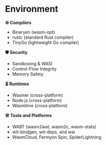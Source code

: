 <div class="h-full flex flex-col">

# Environment
  <div class="flex flex-1 flex-col mb-14">
    <div class="grid grid-rows-[50%_50%] gap-4 h-full">
      <!-- First Row -->
      <div>
        <div class="grid grid-cols-[50%_50%] gap-4">
          <!-- First col -->
          <div>
            <p><strong>⚙ Compilers</strong></p>
            <ul>
              <li>Binaryen (wasm-opt)</li>
              <li>rustc (standard Rust compiler)</li>
              <li>TinyGo (lightweight Go compiler)</li>
            </ul>
          </div>
          <!-- Second col -->
          <div>
            <p><strong>🛡️ Security</strong></p>
            <ul>
              <li>Sandboxing & WASI</li>
              <li>Control-Flow Integrity</li>
              <li>Memory Safety</li>
            </ul>
          </div>
        </div>
      </div>
      <!-- Second Row -->
      <div>
        <div class="grid grid-cols-[50%_50%] gap-4">
          <!-- First col -->
          <div>
            <p><strong>⏳ Runtimes</strong></p>
            <ul>
              <li>Wasmer (cross-platform)</li>
              <li>Node.js (cross-platform)</li>
              <li>Wasmtime (cross-platform)</li>
            </ul>
          </div>
          <!-- Second col -->
          <div>
            <p><strong>🛠 Tools and Platforms</strong></p>
            <ul>
              <li>WABT (wasm2wat, wasm2c, wasm-stats)</li>
              <li>wit-bindgen, wit-deps, and wai</li>
              <li>WasmCloud, Fermyon Spin, SpiderLightning</li>
            </ul>
          </div>
        </div>
      </div>
    </div>
  </div>
</div>

<Footer />

<style>
p {
  margin-top: 0rem;
  margin-bottom: 0rem;
}
</style>
